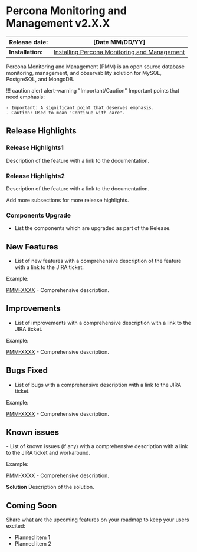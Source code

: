 # Percona Monitoring and Management v2.X.X

| **Release date:** | [Date MM/DD/YY]                                                                                    |
| ----------------- | ----------------------------------------------------------------------------------------------- |
| **Installation:** | [Installing Percona Monitoring and Management](https://www.percona.com/software/pmm/quickstart) |

Percona Monitoring and Management (PMM) is an open source database monitoring, management, and observability solution for MySQL, PostgreSQL, and MongoDB.

!!! caution alert alert-warning "Important/Caution"
    Important points that need emphasis:

    - Important: A significant point that deserves emphasis.
    - Caution: Used to mean 'Continue with care'.


## Release Highlights

### Release Highlights1 
Description of the feature  with a link to the documentation.


### Release Highlights2
Description of the feature  with a link to the documentation.

Add more subsections for more release highlights.


### Components Upgrade
- List the components which are upgraded as part of the Release.

## New Features

- List of new features with a comprehensive description of the feature with a link to the JIRA ticket.

Example:

[PMM-XXXX](https://jira.percona.com/browse/PMM-XXXX) - Comprehensive description.



## Improvements

- ​​List of improvements with a comprehensive description with a link to the JIRA ticket.

Example:

[PMM-XXXX](https://jira.percona.com/browse/PMM-XXXX) - Comprehensive description.
 

## Bugs Fixed

- ​​List of bugs with a comprehensive description with a link to the JIRA ticket.

Example:

[PMM-XXXX](https://jira.percona.com/browse/PMM-XXXX) - Comprehensive description.



## Known issues

​​- List of known issues (if any) with a comprehensive description with a link to the JIRA ticket and workaround.

Example:

[PMM-XXXX](https://jira.percona.com/browse/PMM-XXXX) - Comprehensive description.


**Solution**
Description of the solution.


## Coming Soon
Share what are the upcoming features on your roadmap to keep your users excited:

- Planned item 1
- Planned item 2 

